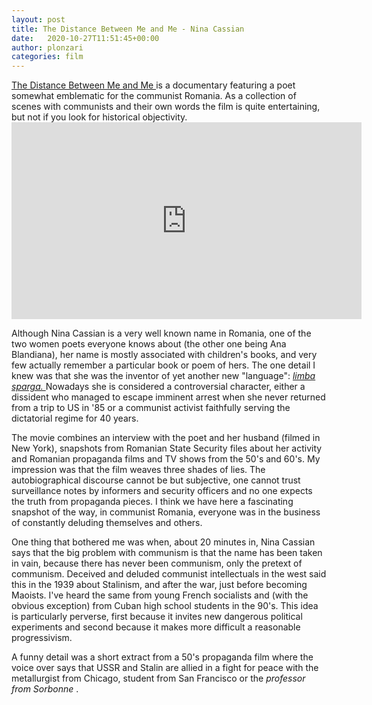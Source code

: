 ```yaml
---
layout: post
title: The Distance Between Me and Me - Nina Cassian
date:   2020-10-27T11:51:45+00:00
author: plonzari
categories: film
---
```



<a href="https://www.imdb.com/title/tt9662422/?ref_=nm_knf_t1"> 
The Distance Between Me and Me </a> is a documentary featuring a  poet somewhat emblematic for the communist Romania.
As a collection of scenes with communists and their own words the film is quite entertaining, but not if you look 
for historical objectivity.
<div style="text-align: center">
<iframe width="560" height="315" src="https://www.youtube.com/embed/QzYzYdWNAYg" frameborder="0" allow="accelerometer; autoplay; clipboard-write; encrypted-media; gyroscope; picture-in-picture" allowfullscreen></iframe>
</div>


Although Nina Cassian is a very well known name in Romania, one of the two women poets everyone knows about 
(the other one being Ana Blandiana), her name is mostly associated with children's books, and very few actually 
remember a particular book or poem of hers. The one detail I knew was that she was the inventor of yet another 
new "language": <a href="https://versionroumaine.wordpress.com/2016/02/10/versuri-in-limba-sparga-nina-cassian/"> 
 <em>limba sparga. </em> </a> Nowadays she is considered a controversial character, either a dissident 
 who managed to escape imminent arrest when she never returned from a trip to US in '85 or a communist activist 
 faithfully serving the dictatorial regime for 40 years.  
 
The movie combines an interview with the poet and her husband (filmed in New York), snapshots from 
Romanian State Security files about her activity and Romanian propaganda films and TV shows from the 50's and 60's.
My impression was that the film weaves three shades of lies. The autobiographical discourse cannot be but subjective, 
one cannot trust surveillance notes by informers and security officers and no one expects the truth from propaganda pieces.
I think we have here a fascinating snapshot of the way, in communist Romania, everyone was in the business of
constantly deluding themselves and others.

One thing that bothered me was when, about 20 minutes in, Nina Cassian says that the big problem with communism is that 
the name has been taken in vain, because there has never been communism, only the pretext of communism. Deceived and deluded
 communist intellectuals in the west said this in the 1939 about Stalinism, and after the war, just before becoming 
 Maoists. I've heard the same from young French socialists and (with the obvious exception) from Cuban high school 
 students in the 90's. This idea is particularly perverse, first because it invites new dangerous political experiments and second because it makes more difficult a reasonable progressivism.
 
 A funny detail was a short extract from a 50's propaganda film where the voice over says that USSR and Stalin are 
 allied in a fight for peace with the metallurgist from Chicago, student from San Francisco or the <em> professor from 
 Sorbonne </em>.
  



